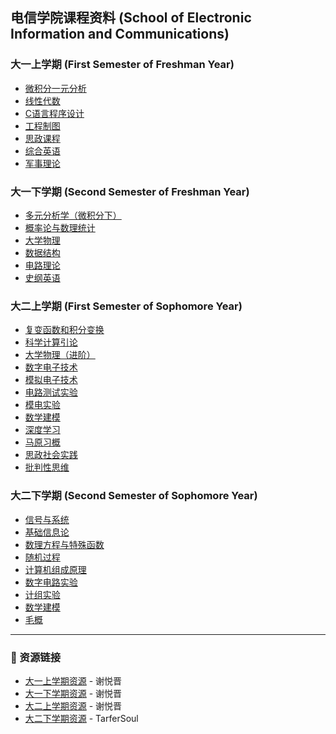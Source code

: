##  电信学院课程资料 (School of Electronic Information and Communications)

### 大一上学期 (First Semester of Freshman Year)
* [微积分一元分析](./freshman_first.md)
* [线性代数](./freshman_first.md)
* [C语言程序设计](./freshman_first.md)
* [工程制图](./freshman_first.md)
* [思政课程](./freshman_first.md)
* [综合英语](./freshman_first.md)
* [军事理论](./freshman_first.md)

### 大一下学期 (Second Semester of Freshman Year)  
* [多元分析学（微积分下）](./freshman_second.md)
* [概率论与数理统计](./freshman_second.md)
* [大学物理](./freshman_second.md)
* [数据结构](./freshman_second.md)
* [电路理论](./freshman_second.md)
* [史纲英语](./freshman_second.md)

### 大二上学期 (First Semester of Sophomore Year)
* [复变函数和积分变换](./sophomore_first.md)
* [科学计算引论](./sophomore_first.md)
* [大学物理（进阶）](./sophomore_first.md)
* [数字电子技术](./sophomore_first.md)
* [模拟电子技术](./sophomore_first.md)
* [电路测试实验](./sophomore_first.md)
* [模电实验](./sophomore_first.md)
* [数学建模](./sophomore_first.md)
* [深度学习](./sophomore_first.md)
* [马原习概](./sophomore_first.md)
* [思政社会实践](./sophomore_first.md)
* [批判性思维](./sophomore_first.md)

### 大二下学期 (Second Semester of Sophomore Year)
* [信号与系统](./sophomore_second.md)
* [基础信息论](./sophomore_second.md)
* [数理方程与特殊函数](./sophomore_second.md)
* [随机过程](./sophomore_second.md)
* [计算机组成原理](./sophomore_second.md)
* [数字电路实验](./sophomore_second.md)
* [计组实验](./sophomore_second.md)
* [数学建模](./sophomore_second.md)
* [毛概](./sophomore_second.md)

---



### 🔗 资源链接
- [大一上学期资源](https://github.com/1363033313/First-semester-of-freshman-year.git) - 谢悦晋
- [大一下学期资源](https://github.com/1363033313/First-year-down.git) - 谢悦晋  
- [大二上学期资源](https://github.com/1363033313/Second-year-up.git) - 谢悦晋
- [大二下学期资源](https://github.com/TarferSoul/Second-semester-of-sophomore-year.git) - TarferSoul


